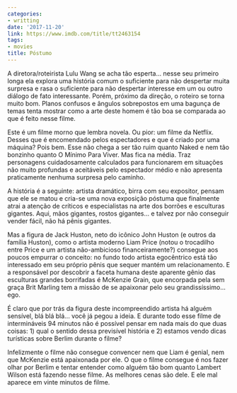 ```yaml
---
categories:
- writting
date: '2017-11-20'
link: https://www.imdb.com/title/tt2463154
tags:
- movies
title: Póstumo
---
```


A diretora/roteirista Lulu Wang se acha tão esperta... nesse seu primeiro longa ela explora uma história comum o suficiente para não despertar muita surpresa e rasa o suficiente para não despertar interesse em um ou outro diálogo de fato interessante. Porém, próximo da direção, o roteiro se torna muito bom. Planos confusos e ângulos sobrepostos em uma bagunça de temas tenta mostrar como a arte deste homem é tão boa se comparada ao que é feito nesse filme.

Este é um filme morno que lembra novela. Ou pior: um filme da Netflix. Desses que é encomendado pelos espectadores e que é criado por uma máquina? Pois bem. Esse não chega a ser tão ruim quanto Naked e nem tão bonzinho quanto O Mínimo Para Viver. Mas fica na média. Traz personagens cuidadosamente calculados para funcionarem em situações não muito profundas e aceitáveis pelo espectador médio e não apresenta praticamente nenhuma surpresa pelo caminho.

A história é a seguinte: artista dramático, birra com seu expositor, pensam que ele se matou e cria-se uma nova exposição póstuma que finalmente atrai a atenção de críticos e especialistas na arte dos borrões e esculturas gigantes. Aqui, mãos gigantes, rostos gigantes... e talvez por não conseguir vender fácil, não há pênis gigantes.

Mas a figura de Jack Huston, neto do icônico John Huston (e outros da família Huston), como o artista moderno Liam Price (notou o trocadilho entre Price e um artista não-ambicioso financeiramente?) consegue aos poucos empurrar o conceito: no fundo todo artista egocêntrico está tão interessado em seu próprio pênis que sequer mantém um relacionamento. E a responsável por descobrir a faceta humana deste aparente gênio das esculturas grandes borrifadas é McKenzie Grain, que encorpada pela sem graça Brit Marling tem a missão de se apaixonar pelo seu grandissíssimo... ego.

É claro que por trás da figura deste incompreendido artista há alguém sensível, blá blá blá... você já pegou a ideia. E durante todo esse filme de intermináveis 94 minutos não é possível pensar em nada mais do que duas coisas: 1) qual o sentido dessa previsível história e 2) estamos vendo dicas turísticas sobre Berlim durante o filme?

Infelizmente o filme não consegue convencer nem que Liam é genial, nem que McKenzie está apaixonada por ele. O que o filme consegue é nos fazer olhar por Berlim e tentar entender como alguém tão bom quanto Lambert Wilson está fazendo nesse filme. As melhores cenas são dele. E ele mal aparece em vinte minutos de filme.